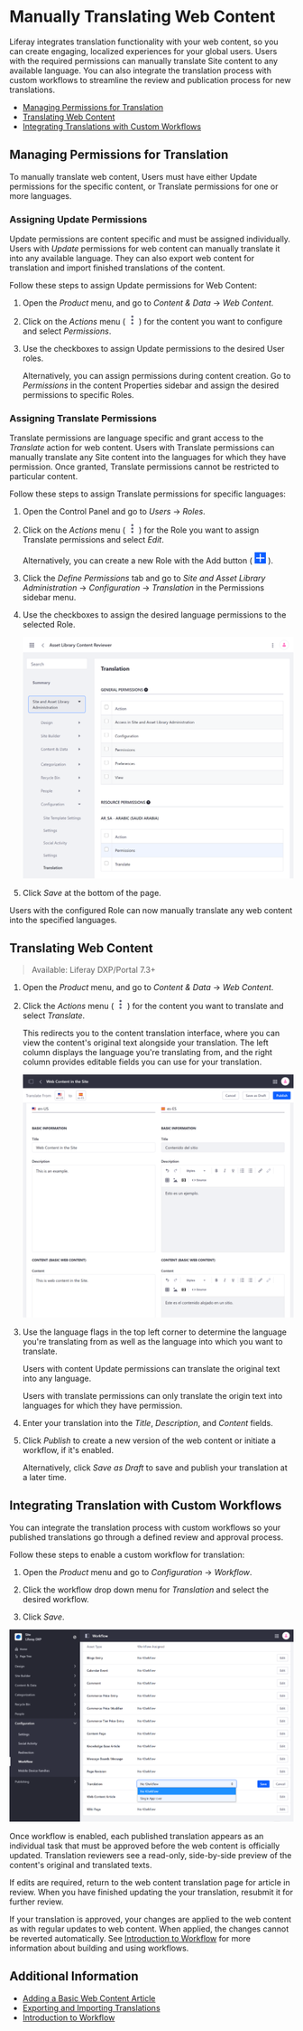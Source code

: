 # Manually Translating Web Content

Liferay integrates translation functionality with your web content, so you can create engaging, localized experiences for your global users. Users with the required permissions can manually translate Site content to any available language. You can also integrate the translation process with custom workflows to streamline the review and publication process for new translations.

* [Managing Permissions for Translation](#managing-permissions-for-translation)
* [Translating Web Content](#translating-web-content)
* [Integrating Translations with Custom Workflows](#integrating-translations-with-custom-workflows)

## Managing Permissions for Translation

To manually translate web content, Users must have either Update permissions for the specific content, or Translate permissions for one or more languages.

### Assigning Update Permissions

Update permissions are content specific and must be assigned individually. Users with *Update* permissions for web content can manually translate it into any available language. They can also export web content for translation and import finished translations of the content.

Follow these steps to assign Update permissions for Web Content:

1. Open the *Product* menu, and go to *Content & Data* &rarr; *Web Content*.

1. Click on the *Actions* menu ( ![Actions Button ](../../../images/icon-actions.png) ) for the content you want to configure and select *Permissions*.

1. Use the checkboxes to assign Update permissions to the desired User roles.

   Alternatively, you can assign permissions during content creation. Go to *Permissions* in the content Properties sidebar and assign the desired permissions to specific Roles.

### Assigning Translate Permissions

Translate permissions are language specific and grant access to the *Translate* action for web content. Users with Translate permissions can manually translate any Site content into the languages for which they have permission. Once granted, Translate permissions cannot be restricted to particular content.

Follow these steps to assign Translate permissions for specific languages:

1. Open the Control Panel and go to *Users* &rarr; *Roles*.

1. Click on the *Actions* menu ( ![Actions button](../../../images/icon-actions.png) ) for the Role you want to assign Translate permissions and select *Edit*.

   Alternatively, you can create a new Role with the Add button ( ![Add button](../../../images/icon-add.png) ).

1. Click the *Define Permissions* tab and go to *Site and Asset Library Administration* &rarr; *Configuration* &rarr; *Translation* in the Permissions sidebar menu.

1. Use the checkboxes to assign the desired language permissions to the selected Role.

   ![Assign the desired language permissions to the selected Role.](./manually-translating-web-content/images/01.png)

1. Click *Save* at the bottom of the page.

Users with the configured Role can now manually translate any web content into the specified languages.

## Translating Web Content

> Available: Liferay DXP/Portal 7.3+

1. Open the *Product* menu, and go to *Content & Data* &rarr; *Web Content*.

1. Click the *Actions* menu ( ![Actions Button ](../../../images/icon-actions.png) ) for the content you want to translate and select *Translate*.

   This redirects you to the content translation interface, where you can view the content's original text alongside your translation. The left column displays the language you're translating from, and the right column provides editable fields you can use for your translation.

   ![Selecting translate redirects you to the content translation interface.](./manually-translating-web-content/images/02.png)

1. Use the language flags in the top left corner to determine the language you're translating from as well as the language into which you want to translate.

   Users with content Update permissions can translate the original text into any language.

   Users with translate permissions can only translate the origin text into languages for which they have permission.

1. Enter your translation into the *Title*, *Description*, and *Content* fields.

1. Click *Publish* to create a new version of the web content or initiate a workflow, if it's enabled.

   Alternatively, click *Save as Draft* to save and publish your translation at a later time.

## Integrating Translation with Custom Workflows

You can integrate the translation process with custom workflows so your published translations go through a defined review and approval process.

Follow these steps to enable a custom workflow for translation:

1. Open the *Product* menu and go to *Configuration* &rarr; *Workflow*.

1. Click the workflow drop down menu for *Translation* and select the desired workflow.

1. Click *Save*.

![Click on the workflow drop down menu for Translation, and select the desired workflow.](./manually-translating-web-content/images/03.png)

Once workflow is enabled, each published translation appears as an individual task that must be approved before the web content is officially updated. Translation reviewers see a read-only, side-by-side preview of the content's original and translated texts.

If edits are required, return to the web content translation page for article in review. When you have finished updating the your translation, resubmit it for further review.

If your translation is approved, your changes are applied to the web content as with regular updates to web content. When applied, the changes cannot be reverted automatically. See [Introduction to Workflow](../../../process-automation/workflow/introduction-to-workflow.md) for more information about building and using workflows.

## Additional Information

* [Adding a Basic Web Content Article](../web-content-articles/adding-a-basic-web-content-article.md)
* [Exporting and Importing Translations](./exporting-and-importing-translations.md)
* [Introduction to Workflow](../../../process-automation/workflow/introduction-to-workflow.md)
